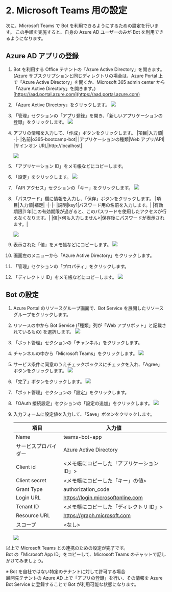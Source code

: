 # 2. Microsoft Teams 用の設定
次に、Microsoft Teams で Bot を利用できるようにするための設定を行います。
この手順を実施すると、自身の Azure AD ユーザーのみが Bot を利用できるようになります。

## Azure AD アプリの登録
1. Bot を利用する Office テナントの「Azure Active Directory」を開きます。(Azure サブスクリプションと同じディレクトリの場合は、Azure Portal 上で「Azure Active Directory」を開くか、Microsoft 365 admin center から「Azure Active Directory」を開きます。)  
    [https://aad.portal.azure.com](https://aad.portal.azure.com)
2. 「Azure Active Directory」をクリックします。
    ![](./assets/2-1.png)

3. 「管理」セクションの「アプリ登録」を開き、「新しいアプリケーションの登録」をクリックします。
    ![](./assets/2-2.png)

4. アプリの情報を入力して、「作成」ボタンをクリックします。
    |項目|入力値|
    -|-
    |名前|o365-bootcamp-bot|
    |アプリケーションの種類|Web アプリ/API|
    |サインオン URL|http://localhost|

    ![](./assets/2-3.png)

5. 「アプリケーション ID」をメモ帳などにコピーします。
6. 「設定」をクリックします。
    ![](./assets/2-4.png)

7. 「API アクセス」セクションの「キー」をクリックします。
    ![](./assets/2-5.png)

8. 「パスワード」欄に情報を入力し、「保存」ボタンをクリックします。
    |項目|入力値|補足|
    -|-|-
    |説明|key1|パスワード用の名前を入力します。|
    |有効期限|1 年|この有効期限が過ぎると、このパスワードを使用したアクセスが行えなくなります。|
    |値|<何も入力しません>|保存後にパスワードが表示されます。|

    ![](./assets/2-6.png)

9. 表示された「値」をメモ帳などにコピーします。
    ![](./assets/2-7.png)

10. 画面左のメニューから「Azure Active Directory」をクリックします。
11. 「管理」セクションの「プロパティ」をクリックします。
12. 「ディレクトリ ID」をメモ帳などにコピーします。
    ![](./assets/2-8.png)

## Bot の設定
1. Azure Portal のリソースグループ画面で、Bot Service を展開したリソースグループをクリックします。
2. リソースの中から Bot Service (「種類」列が「Web アプリボット」と記載されているもの) を選択します。
    ![](./assets/2-9.png)

3. 「ボット管理」セクションの「チャンネル」をクリックします。
4. チャンネルの中から「Microsoft Teams」をクリックします。
    ![](./assets/2-10.png)

5. サービス条件に同意のうえチェックボックスにチェックを入れ、「Agree」ボタンをクリックします。
    ![](./assets/2-11.png)

6. 「完了」ボタンをクリックします。
    ![](./assets/2-12.png)

7. 「ボット管理」セクションの「設定」をクリックします。
8. 「OAuth 接続設定」セクションの「設定の追加」をクリックします。
    ![](./assets/2-13.png)

9. 入力フォームに設定値を入力して、「Save」ボタンをクリックします。

    |項目|入力値|
    |-|-|
    |Name|teams-bot-app|
    |サービスプロバイダー|Azure Active Directory|
    |Client id|<メモ帳にコピーした「アプリケーション ID」>|
    |Client secret|<メモ帳にコピーした「キー」の値>|
    |Grant Type|authorization_code|
    |Login URL|https://login.microsoftonline.com|
    |Tenant ID|<メモ帳にコピーした「ディレクトリ ID」>|
    |Resource URL|https://graph.microsoft.com|
    |スコープ|<なし>|

    ![](./assets/2-14.png)


以上で Microsoft Teams との連携のための設定が完了です。  
Bot の「Microsoft App ID」をコピーして、Microsoft Teams のチャットで話しかけてみましょう。

※ Bot を自社ではない特定のテナントに対して許可する場合  
展開先テナントの Azure AD 上で「アプリの登録」を行い、その情報を Azure Bot Service に登録することで Bot が利用可能な状態になります。
